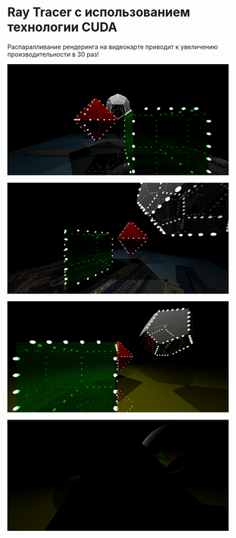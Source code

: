 # Ray Tracer с использованием технологии CUDA

Распаралливание рендеринга на видеокарте приводит к увеличению производительности в 30 раз!

![img1](./img/img1.png)

![img2](./img/img2.png)

![gif1](./img/movie1.gif)

![gif2](./img/movie2.gif)
